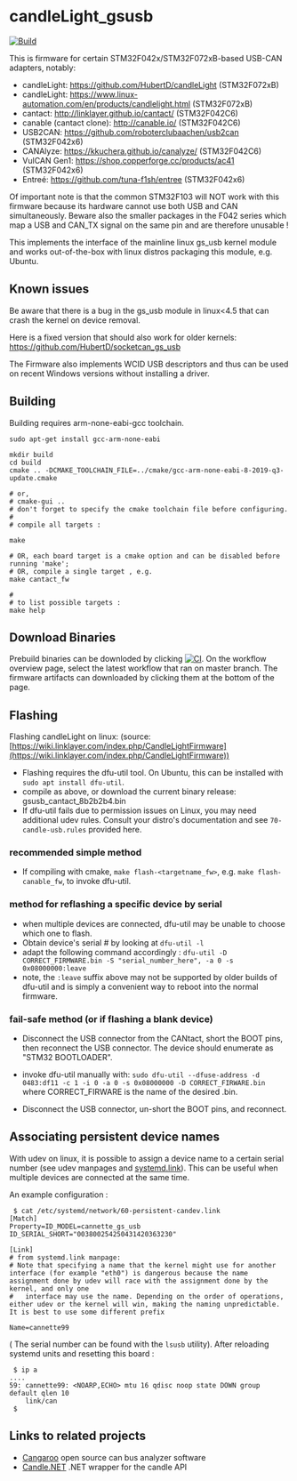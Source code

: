 # candleLight_gsusb
[![Build](https://github.com/candle-usb/candleLight_fw/actions/workflows/ci.yml/badge.svg)](https://github.com/candle-usb/candleLight_fw/actions)

This is firmware for certain STM32F042x/STM32F072xB-based USB-CAN adapters, notably:
- candleLight: https://github.com/HubertD/candleLight (STM32F072xB)
- candleLight: https://www.linux-automation.com/en/products/candlelight.html (STM32F072xB)
- cantact: http://linklayer.github.io/cantact/ (STM32F042C6)
- canable (cantact clone): http://canable.io/ (STM32F042C6)
- USB2CAN: https://github.com/roboterclubaachen/usb2can (STM32F042x6)
- CANAlyze: https://kkuchera.github.io/canalyze/ (STM32F042C6)
- VulCAN Gen1: https://shop.copperforge.cc/products/ac41 (STM32F042x6)
- Entreé: https://github.com/tuna-f1sh/entree (STM32F042x6)

Of important note is that the common STM32F103 will NOT work with this firmware because its hardware cannot use both USB and CAN simultaneously.
Beware also the smaller packages in the F042 series which map a USB and CAN_TX signal on the same pin and are therefore unusable !

This implements the interface of the mainline linux gs_usb kernel module and
works out-of-the-box with linux distros packaging this module, e.g. Ubuntu.

## Known issues

Be aware that there is a bug in the gs_usb module in linux<4.5 that can crash the kernel on device removal.

Here is a fixed version that should also work for older kernels:
  https://github.com/HubertD/socketcan_gs_usb

The Firmware also implements WCID USB descriptors and thus can be used on recent Windows versions without installing a driver.

## Building

Building requires arm-none-eabi-gcc toolchain.

```shell
sudo apt-get install gcc-arm-none-eabi

mkdir build
cd build
cmake .. -DCMAKE_TOOLCHAIN_FILE=../cmake/gcc-arm-none-eabi-8-2019-q3-update.cmake

# or,
# cmake-gui ..
# don't forget to specify the cmake toolchain file before configuring.
#
# compile all targets :

make

# OR, each board target is a cmake option and can be disabled before running 'make';
# OR, compile a single target , e.g.
make cantact_fw

#
# to list possible targets :
make help

```

## Download Binaries
Prebuild binaries can be downloded by clicking [![CI](https://github.com/candle-usb/candleLight_fw/actions/workflows/ci.yml/badge.svg)](https://github.com/candle-usb/candleLight_fw/actions). On the workflow overview page, select the latest workflow that ran on master branch. The firmware artifacts can downloaded by clicking them at the bottom of the page.

## Flashing

Flashing candleLight on linux: (source: [https://wiki.linklayer.com/index.php/CandleLightFirmware](https://wiki.linklayer.com/index.php/CandleLightFirmware))
- Flashing requires the dfu-util tool. On Ubuntu, this can be installed with `sudo apt install dfu-util`.
- compile as above, or download the current binary release: gsusb_cantact_8b2b2b4.bin
- If dfu-util fails due to permission issues on Linux, you may need additional udev rules. Consult your distro's documentation and see `70-candle-usb.rules` provided here.

### recommended simple method
- If compiling with cmake, `make flash-<targetname_fw>`, e.g. `make flash-canable_fw`, to invoke dfu-util.

### method for reflashing a specific device by serial
- when multiple devices are connected, dfu-util may be unable to choose which one to flash.
- Obtain device's serial # by looking at `dfu-util -l`
- adapt the following command accordingly :
 `dfu-util -D CORRECT_FIRMWARE.bin -S "serial_number_here", -a 0 -s 0x08000000:leave`
- note, the `:leave` suffix above may not be supported by older builds of dfu-util and is simply a convenient way to reboot into the normal firmware.

### fail-safe method (or if flashing a blank device)
- Disconnect the USB connector from the CANtact, short the BOOT pins, then reconnect the USB connector. The device should enumerate as "STM32 BOOTLOADER".

- invoke dfu-util manually with: `sudo dfu-util --dfuse-address -d 0483:df11 -c 1 -i 0 -a 0 -s 0x08000000 -D CORRECT_FIRWARE.bin` where CORRECT_FIRWARE is the name of the desired .bin.
- Disconnect the USB connector, un-short the BOOT pins, and reconnect.



## Associating persistent device names 
With udev on linux, it is possible to assign a device name to a certain serial number (see udev manpages and [systemd.link](https://www.freedesktop.org/software/systemd/man/systemd.link.html)).
This can be useful when multiple devices are connected at the same time.

An example configuration :

```
 $ cat /etc/systemd/network/60-persistent-candev.link 
[Match]
Property=ID_MODEL=cannette_gs_usb ID_SERIAL_SHORT="003800254250431420363230"

[Link]
# from systemd.link manpage:
# Note that specifying a name that the kernel might use for another interface (for example "eth0") is dangerous because the name assignment done by udev will race with the assignment done by the kernel, and only one
#   interface may use the name. Depending on the order of operations, either udev or the kernel will win, making the naming unpredictable. It is best to use some different prefix

Name=cannette99
```

( The serial number can be found with the `lsusb` utility). After reloading systemd units and resetting this board :

```
 $ ip a
....
59: cannette99: <NOARP,ECHO> mtu 16 qdisc noop state DOWN group default qlen 10
    link/can 
 $
```


## Links to related projects
* [Cangaroo](https://github.com/HubertD/cangaroo) open source can bus analyzer software
* [Candle.NET](https://github.com/elliotwoods/Candle.NET) .NET wrapper for the candle API
